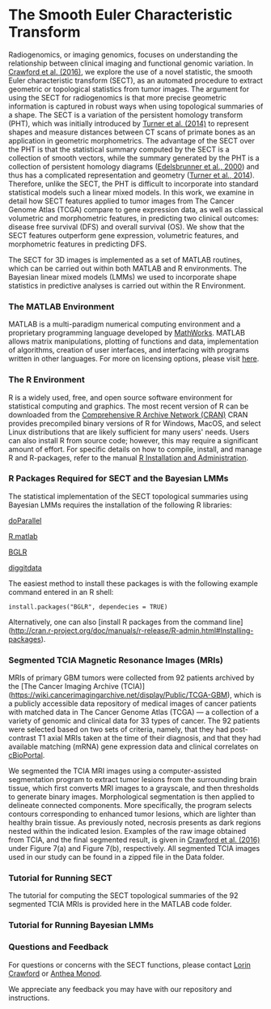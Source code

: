 # The Smooth Euler Characteristic Transform

Radiogenomics, or imaging genomics, focuses on understanding the relationship between clinical imaging and functional genomic variation. In [Crawford et al. (2016)](http://arxiv.org/), we explore the use of a novel statistic, the smooth Euler characteristic transform (SECT), as an automated procedure to extract geometric or topological statistics from tumor images. The argument for using the SECT for radiogenomics is that more precise geometric information is captured in robust ways when using topological summaries of a shape. The SECT is a variation of the persistent homology transform (PHT), which was initially introduced by [Turner et al. (2014)](https://arxiv.org/abs/1206.2790) to represent shapes and measure distances between CT scans of primate bones as an application in geometric morphometrics. The advantage of the SECT over the PHT is that the statistical summary computed by the SECT is a collection of smooth vectors, while the summary generated by the PHT is a collection of persistent homology diagrams ([Edelsbrunner et al., 2000](https://users.cs.duke.edu/~edels/Papers/2002-J-04-TopologicalPersistence.pdf)) and thus has a complicated representation and geometry ([Turner et al., 2014](https://arxiv.org/abs/1206.2790)). Therefore, unlike the SECT, the PHT is difficult to incorporate into standard statistical models such a linear mixed models. In this work, we examine in detail how SECT features applied to tumor images from The Cancer Genome Atlas (TCGA) compare to gene expression data, as well as classical volumetric and morphometric features, in predicting two clinical outcomes: disease free survival (DFS) and overall survival (OS). We show that the SECT features outperform gene expression, volumetric features, and morphometric features in predicting DFS.

The SECT for 3D images is implemented as a set of MATLAB routines, which can be carried out within both MATLAB and R environments. The Bayesian linear mixed models (LMMs) we used to incorporate shape statistics in predictive analyses is carried out within the R Environment. 

### The MATLAB Environment
MATLAB is a multi-paradigm numerical computing environment and a proprietary programming language developed by [MathWorks](https://www.mathworks.com/index-c.html). MATLAB allows matrix manipulations, plotting of functions and data, implementation of algorithms, creation of user interfaces, and interfacing with programs written in other languages. For more on licensing options, please visit [here](https://www.mathworks.com/campaigns/products/ppc/google/matlab-toolbox-price-request.html?form_seq=reg).

### The R Environment
R is a widely used, free, and open source software environment for statistical computing and graphics. The most recent version of R can be downloaded from the 
[Comprehensive R Archive Network (CRAN)](http://cran.r-project.org/)
CRAN provides precompiled binary versions of R for Windows, MacOS, and select Linux distributions that are likely sufficient for many users' needs.  Users can also install R from source code;  however, this may require a significant amount of effort.  For specific details on how to compile, install, and manage R and R-packages, refer to the manual [R Installation and Administration](http://cran.r-project.org/doc/manuals/r-release/R-admin.html).

### R Packages Required for SECT and the Bayesian LMMs
The statistical implementation of the SECT topological summaries using Bayesian LMMs requires the installation of the following R libraries:

[doParallel](https://cran.r-project.org/web/packages/doParallel/index.html)

[R.matlab](https://cran.r-project.org/web/packages/R.matlab/index.html)

[BGLR](https://cran.r-project.org/web/packages/BGLR/index.html)

[diggitdata](https://www.bioconductor.org/packages/devel/data/experiment/html/diggitdata.html)

The easiest method to install these packages is with the following example command entered in an R shell:

    install.packages("BGLR", dependecies = TRUE)

Alternatively, one can also [install R packages from the command line]
                             (http://cran.r-project.org/doc/manuals/r-release/R-admin.html#Installing-packages).

### Segmented TCIA Magnetic Resonance Images (MRIs)
MRIs of primary GBM tumors were collected from 92 patients archived by the [The Cancer Imaging Archive (TCIA)] (https://wiki.cancerimagingarchive.net/display/Public/TCGA-GBM), which is a publicly accessible data repository of medical images of cancer patients with matched data in The Cancer Genome Atlas (TCGA) — a collection of a variety of genomic and clinical data for 33 types of cancer. The 92 patients were selected based on two sets of criteria, namely, that they had post-contrast T1 axial MRIs taken at the time of their diagnosis, and that they had available matching (mRNA) gene expression data and clinical correlates on [cBioPortal](http://www.cbioportal.org).

We segmented the TCIA MRI images using a computer-assisted segmentation program to extract tumor lesions from the surrounding brain tissue, which first converts MRI images to a grayscale, and then thresholds to generate binary images. Morphological segmentation is then applied to delineate connected components. More specifically, the program selects contours corresponding to enhanced tumor lesions, which are lighter than healthy brain tissue. As previously noted, necrosis presents as dark regions nested within the indicated lesion. Examples of the raw image obtained from TCIA, and the final segmented result, is given in [Crawford et al. (2016)](http://arxiv.org/) under Figure 7(a) and Figure 7(b), respectively. All segmented TCIA images used in our study can be found in a zipped file in the Data folder.

### Tutorial for Running SECT
The tutorial for computing the SECT topological summaries of the 92 segmented TCIA MRIs is provided here in the MATLAB code folder.

### Tutorial for Running Bayesian LMMs


### Questions and Feedback
For questions or concerns with the SECT functions, please contact
[Lorin Crawford](mailto:lac55@stat.duke.edu) or [Anthea Monod](mailto:rr2579@cumc.columbia.edu).

We appreciate any feedback you may have with our repository and instructions.
